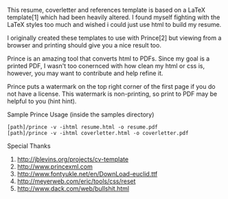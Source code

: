 This resume, coverletter and references template is based on a LaTeX template[1] which had been heavily altered. I found myself fighting with the LaTeX styles too much and wished i could just use html to build my resume.

I originally created these templates to use with Prince[2] but viewing from a browser and printing should give you a nice result too.

Prince is an amazing tool that converts html to PDFs. Since my goal is a printed PDF, I wasn't too conernced with how clean my html or css is, however, you may want to contribute and help refine it.

Prince puts a watermark on the top right corner of the first page if you do not have a license. This watermark is non-printing, so print to PDF may be helpful to you (hint hint).

Sample Prince Usage (inside the samples directory)

    [path]/prince -v -ihtml resume.html -o resume.pdf
    [path]/prince -v -ihtml coverletter.html -o coverletter.pdf

Special Thanks

1. http://jblevins.org/projects/cv-template
2. http://www.princexml.com
3. http://www.fontyukle.net/en/DownLoad-euclid.ttf
4. http://meyerweb.com/eric/tools/css/reset
5. http://www.dack.com/web/bullshit.html
